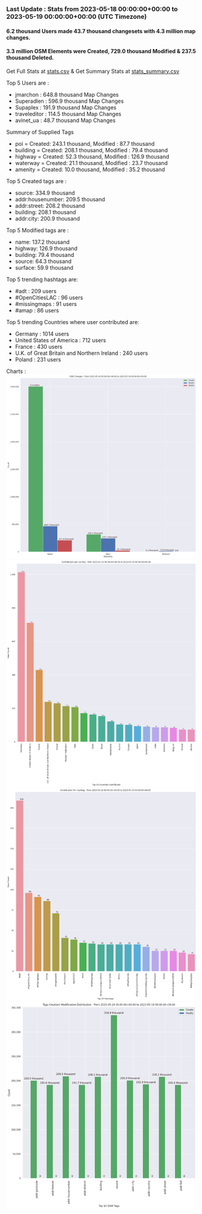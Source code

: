 ### Last Update : Stats from 2023-05-18 00:00:00+00:00 to 2023-05-19 00:00:00+00:00 (UTC Timezone)

#### 6.2 thousand Users made 43.7 thousand changesets with 4.3 million map changes.
#### 3.3 million OSM Elements were Created, 729.0 thousand Modified & 237.5 thousand Deleted.
Get Full Stats at [stats.csv](/stats/Global/Daily/stats.csv)
 & Get Summary Stats at [stats_summary.csv](/stats/Global/Daily/stats_summary.csv)

Top 5 Users are : 
- jmarchon : 648.8 thousand Map Changes
- Superadlen : 596.9 thousand Map Changes
- Supaplex : 191.9 thousand Map Changes
- traveleditor : 114.5 thousand Map Changes
- avinet_ua : 48.7 thousand Map Changes

Summary of Supplied Tags
- poi = Created: 243.1 thousand, Modified : 87.7 thousand
- building = Created: 208.1 thousand, Modified : 79.4 thousand
- highway = Created: 52.3 thousand, Modified : 126.9 thousand
- waterway = Created: 21.1 thousand, Modified : 23.7 thousand
- amenity = Created: 10.0 thousand, Modified : 35.2 thousand


Top 5 Created tags are :
- source: 334.9 thousand
- addr:housenumber: 209.5 thousand
- addr:street: 208.2 thousand
- building: 208.1 thousand
- addr:city: 200.9 thousand


Top 5 Modified tags are :
- name: 137.2 thousand
- highway: 126.9 thousand
- building: 79.4 thousand
- source: 64.3 thousand
- surface: 59.9 thousand


Top 5 trending hashtags are:
- #adt : 209 users
- #OpenCitiesLAC : 96 users
- #missingmaps : 91 users
- #amap : 86 users


Top 5 trending Countries where user contributed are:
- Germany : 1014 users
- United States of America : 712 users
- France : 430 users
- U.K. of Great Britain and Northern Ireland : 240 users
- Poland : 231 users


 Charts : 
![Alt text](./stats_osm_changes.png) 
![Alt text](./stats_users_per_country.png) 
![Alt text](./stats_users_per_hashtag.png) 
![Alt text](./stats_tags.png) 
